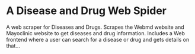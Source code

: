 # A Disease and Drug Web Spider
A web scraper for Diseases and Drugs. Scrapes the Webmd website and Mayoclinic website to get diseases and drug information. Includes a Web frontend where a user can search for a disease or drug and gets details on that... 
